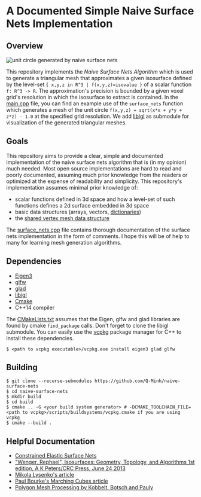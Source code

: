 # A Documented Simple Naive Surface Nets Implementation

## Overview

![unit circle generated by naive surface nets](./surface-nets-unit-circle.gif)

This repository implements the *Naive Surface Nets Algorithm* which is used to generate a triangular mesh that approximates a given isosurface defined by the level-set `{ x,y,z in R^3 | f(x,y,z)=isovalue }` of a scalar function `f: R^3 -> R`. The approximation's precision is bounded by a given voxel grid's resolution in which the isosurface to extract is contained. In the [main.cpp](./main.cpp) file, you can find an example use of the `surface_nets` function which generates a mesh of the unit circle `f(x,y,z) = sqrt(x*x + y*y + z*z) - 1.0` at the specified grid resolution. We add [libigl](https://github.com/libigl/libigl/) as submodule for visualization of the generated triangular meshes.

## Goals

This repository aims to provide a clear, simple and documented implementation of the naive surface nets algorithm that is (in my opinion) much needed. Most open source implementations are hard to read and poorly documented, assuming much prior knowledge from the readers or optimized at the expense of readability and simplicity. This repository's implementation assumes minimal prior knowledge of:
- scalar functions defined in 3d space and how a level-set of such functions defines a 2d surface embedded in 3d space
- basic data structures (arrays, vectors, [dictionaries](https://en.cppreference.com/w/cpp/container/unordered_map))
- the [shared vertex mesh data structure](http://www.enseignement.polytechnique.fr/informatique/INF562/Slides/MeshDataStructures.pdf)

The [surface_nets.cpp](./src/surface_nets.cpp) file contains thorough documentation of the surface nets implementation in the form of comments. I hope this will be of help to many for learning mesh generation algorithms.

## Dependencies

- [Eigen3](http://eigen.tuxfamily.org/index.php?title=Main_Page)
- [glfw](https://www.glfw.org/)
- [glad](https://glad.dav1d.de/)
- [libigl](https://github.com/libigl/libigl/)
- [Cmake](https://cmake.org/)
- C++14 compiler

The [CMakeLists.txt](./CMakeLists.txt) assumes that the Eigen, glfw and glad libraries are found by cmake `find_package` calls. Don't forget to clone the libigl submodule. You can easily use the [vcpkg](https://github.com/microsoft/vcpkg) package manager for C++ to install these dependencies.

```
$ <path to vcpkg executable>/vcpkg.exe install eigen3 glad glfw
```

## Building

```
$ git clone --recurse-submodules https://github.com/Q-Minh/naive-surface-nets
$ cd naive-surface-nets
$ mkdir build
$ cd build
$ cmake .. -G <your build system generator> # -DCMAKE_TOOLCHAIN_FILE=<path to vcpkg>/scripts/buildsystems/vcpkg.cmake if you are using vcpkg
$ cmake --build .
```

## Helpful Documentation

- [Constrained Elastic Surface Nets](https://www.merl.com/publications/docs/TR99-24.pdf)
- ["Wenger, Rephael", Isosurfaces: Geometry, Topology, and Algorithms 1st edition, A K Peters/CRC Press, June 24 2013](https://www.amazon.ca/Isosurfaces-Geometry-Algorithms-Rephael-Wenger/dp/1466570970)
- [Mikola Lysenko's article](https://0fps.net/2012/07/12/smooth-voxel-terrain-part-2/)
- [Paul Bourke's Marching Cubes article](http://paulbourke.net/geometry/polygonise/)
- [Polygon Mesh Processing by Kobbelt, Botsch and Pauly](http://www.pmp-book.org/)
